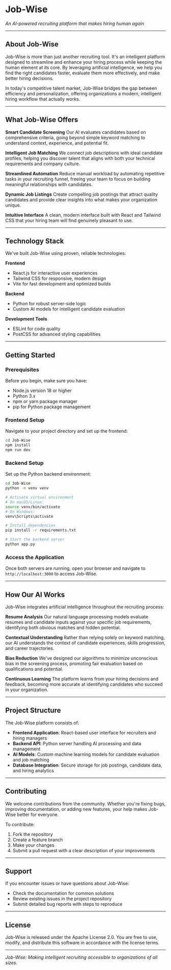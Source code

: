 # Job-Wise

*An AI-powered recruiting platform that makes hiring human again*

---

## About Job-Wise

Job-Wise is more than just another recruiting tool. It's an intelligent platform designed to streamline and enhance your hiring process while keeping the human element at its core. By leveraging artificial intelligence, we help you find the right candidates faster, evaluate them more effectively, and make better hiring decisions.

In today's competitive talent market, Job-Wise bridges the gap between efficiency and personalization, offering organizations a modern, intelligent hiring workflow that actually works.

---

## What Job-Wise Offers

**Smart Candidate Screening**
Our AI evaluates candidates based on comprehensive criteria, going beyond simple keyword matching to understand context, experience, and potential fit.

**Intelligent Job Matching**
We connect job descriptions with ideal candidate profiles, helping you discover talent that aligns with both your technical requirements and company culture.

**Streamlined Automation**
Reduce manual workload by automating repetitive tasks in your recruiting funnel, freeing your team to focus on building meaningful relationships with candidates.

**Dynamic Job Listings**
Create compelling job postings that attract quality candidates and provide clear insights into what makes your organization unique.

**Intuitive Interface**
A clean, modern interface built with React and Tailwind CSS that your hiring team will find genuinely pleasant to use.

---

## Technology Stack

We've built Job-Wise using proven, reliable technologies:

**Frontend**
- React.js for interactive user experiences
- Tailwind CSS for responsive, modern design
- Vite for fast development and optimized builds

**Backend**
- Python for robust server-side logic
- Custom AI models for intelligent candidate evaluation

**Development Tools**
- ESLint for code quality
- PostCSS for advanced styling capabilities

---

## Getting Started

### Prerequisites

Before you begin, make sure you have:
- Node.js version 18 or higher
- Python 3.x
- npm or yarn package manager
- pip for Python package management

### Frontend Setup

Navigate to your project directory and set up the frontend:

```bash
cd Job-Wise
npm install
npm run dev
```

### Backend Setup

Set up the Python backend environment:

```bash
cd Job-Wise
python -m venv venv

# Activate virtual environment
# On macOS/Linux:
source venv/bin/activate
# On Windows:
venv\Scripts\activate

# Install dependencies
pip install -r requirements.txt

# Start the backend server
python app.py
```

### Access the Application

Once both servers are running, open your browser and navigate to `http://localhost:3000` to access Job-Wise.

---

## How Our AI Works

Job-Wise integrates artificial intelligence throughout the recruiting process:

**Resume Analysis**
Our natural language processing models evaluate resumes and candidate inputs against your specific job requirements, identifying both obvious matches and hidden potential.

**Contextual Understanding**
Rather than relying solely on keyword matching, our AI understands the context of candidate experiences, skills progression, and career trajectories.

**Bias Reduction**
We've designed our algorithms to minimize unconscious bias in the screening process, promoting fair evaluation based on qualifications and potential.

**Continuous Learning**
The platform learns from your hiring decisions and feedback, becoming more accurate at identifying candidates who succeed in your organization.

---

## Project Structure

The Job-Wise platform consists of:

- **Frontend Application**: React-based user interface for recruiters and hiring managers
- **Backend API**: Python server handling AI processing and data management
- **AI Models**: Custom machine learning models for candidate evaluation and job matching
- **Database Integration**: Secure storage for job postings, candidate data, and hiring analytics

---

## Contributing

We welcome contributions from the community. Whether you're fixing bugs, improving documentation, or adding new features, your help makes Job-Wise better for everyone.

To contribute:
1. Fork the repository
2. Create a feature branch
3. Make your changes
4. Submit a pull request with a clear description of your improvements

---

## Support

If you encounter issues or have questions about Job-Wise:
- Check the documentation for common solutions
- Review existing issues in the project repository
- Submit detailed bug reports with steps to reproduce

---

## License

Job-Wise is released under the Apache License 2.0. You are free to use, modify, and distribute this software in accordance with the license terms.

---

*Job-Wise: Making intelligent recruiting accessible to organizations of all sizes.*
